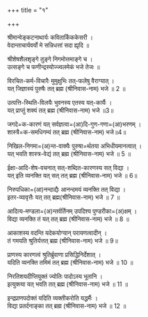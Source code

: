 +++
title = "१"

+++

श्रीमान्वेङ्कटनाथार्यः कवितार्किककेसरी ।  
वेदान्ताचार्यवर्यो मे सन्निधत्तां सदा ह्यृदि ॥  

श्रीशेषशैलशृङ्गे तुङ्गे निगमोत्तमाङ्गे च ।  
उत्सङ्गे च फणीन्द्रस्योज्ज्वलमेकं भजे तेजः ॥

विरचित-कर्म-विचारैः मुमुक्षुभिः तत्-फलेषु वैराग्यात् ।  
यत् जिज्ञास्यं पुरुषैः तत् ब्रह्म (श्रीनिवास-नाम) भजे ॥ 2 ॥

उत्पत्ति-स्थिति-विलयैः भुवनस्य एतस्य यत्-कार्यैः ।  
यत् प्राप्तुं शक्यं तत् ब्रह्म (श्रीनिवास-नाम) भजे ॥3॥

जगदे=क-कारणं यत् सर्वज्ञत्वा=(आ)दि-गुण-गणा=(आ)भरणम् ।   
शास्त्रै=क-समधिगम्यं तत् ब्रह्म (श्रीनिवास-नाम) भजे॥4॥

निखिल-निगमा=(अ)न्त-वाक्यैः पुरुषा=र्थतया अभिधीयमानत्वात् ।  
यत् भवति शास्त्र-वेद्यं तत् ब्रह्म (श्रीनिवास-नाम) भजे ॥ 5 ॥

ईक्षा-आदि-शेष-वचनात् सत्-शब्दित-कारणस्य सत् विद्या ।  
यत् इति व्यनक्ति यत् सत् तत् ब्रह्म (श्रीनिवास-नाम) भजे ॥ 6॥

निरुपधिका=(आ)नन्दाद्यैः आनन्दमयं व्यनक्ति तत् विद्या ।  
इतर-व्यावृत्तैः यत् तत् ब्रह्म(श्रीनिवास-नाम) भजे ॥ 7 ॥

आदित्य-मण्डला=(अ)न्तर्वर्तिनम् उपदिश्य पुण्डरीका=(अ)क्षम् ।  
विद्या व्यनक्ति तं यत् तत् ब्रह्म (श्रीनिवास-नाम) भजे ॥ 8 ॥

आकाशस्य वदन्ति यदेकयोग्यान् परायणत्वादीन् ।  
तं गमयति श्रुतिर्यत्तत् ब्रह्म (श्रीनिवास-नाम) भजे ॥ 9॥

प्राणस्य कारणत्वं श्रुतिर्ब्रुवाणा प्रसिद्धिनिर्देशात् ।   
यदिति व्यनक्ति तमिमं तत् ब्रह्म (श्रीनिवास-नाम) भजे ॥ 10 ॥

निरतिशयदीप्तियुक्तं ज्योतिः पादोऽस्य भूतानि ।  
इत्युक्त्या यत् भवति तत् ब्रह्म (श्रीनिवास-नाम) भजे ॥ 11 ॥

इन्द्रप्राणपदोक्तं यदिति व्यक्तीकरोति यद्धर्मैः ।  
विद्या प्रतर्दनाङ्का तत् ब्रह्म (श्रीनिवास-नाम) भजे ॥ 12 ॥
